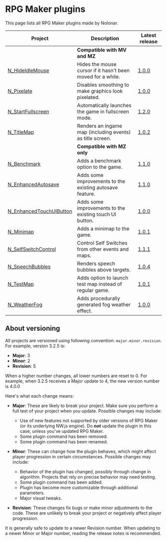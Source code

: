 # RPG Maker plugins
This page lists all RPG Maker plugins made by Nolonar.

| Project                                            | Description                                                 | Latest release                           |
| -------------------------------------------------- | ----------------------------------------------------------- | ---------------------------------------- |
|                                                    | **Compatible with MV and MZ**                               |                                          |
| [N_HideIdleMouse][N_HideIdleMouse]                 | Hides the mouse cursor if it hasn't been moved for a while. | [1.0.0][N_HideIdleMouse_release]         |
| [N_Pixelate][N_Pixelate]                           | Disables smoothing to make graphics look pixelated.         | [1.0.0][N_Pixelate_release]              |
| [N_StartFullscreen][N_StartFullscreen]             | Automatically launches the game in fullscreen mode.         | [1.2.0][N_StartFullscreen_release]       |
| [N_TitleMap][N_TitleMap]                           | Renders an ingame map (including events) as title screen.   | [1.0.2][N_TitleMap_release]              |
|                                                    | **Compatible with MZ only**                                 |                                          |
| [N_Benchmark][N_Benchmark]                         | Adds a benchmark option to the game.                        | [1.1.0][N_Benchmark_release]             |
| [N_EnhancedAutosave][N_EnhancedAutosave]           | Adds some improvements to the existing autosave feature.    | [1.1.0][N_EnhancedAutosave_release]      |
| [N_EnhancedTouchUIButton][N_EnhancedTouchUIButton] | Adds some improvements to the existing touch UI button.     | [1.0.0][N_EnhancedTouchUIButton_release] |
| [N_Minimap][N_Minimap]                             | Adds a minimap to the game.                                 | [1.0.1][N_Minimap_release]               |
| [N_SelfSwitchControl][N_SelfSwitchControl]         | Control Self Switches from other events and maps.           | [1.1.1][N_SelfSwitchControl_release]     |
| [N_SpeechBubbles][N_SpeechBubbles]                 | Renders speech bubbles above targets.                       | [1.0.4][N_SpeechBubbles_release]         |
| [N_TestMap][N_TestMap]                             | Adds option to launch test map instead of regular game.     | [1.0.1][N_TestMap_release]               |
| [N_WeatherFog][N_WeatherFog]                       | Adds procedurally generated fog weather effect.             | [1.0.0][N_WeatherFog_release]            |


## About versioning
All projects are versioned using following convention: `major.minor.revision`. For example, version 3.2.5 is:
- **Major**: 3
- **Minor**: 2
- **Revision**: 5

When a higher number changes, all lower numbers are reset to 0. For example, when 3.2.5 receives a Major update to 4, the new version number is 4.0.0

Here's what each change means:
- **Major**: These are likely to break your project. Make sure you perform a full test of your project when you update. Possible changes may include:
  - Use of new features not supported by older versions of RPG Maker (or its underlying NW.js engine). Do ***not*** update the plugin in this case, unless you've updated RPG Maker.
  - Some plugin command has been removed.
  - Some plugin command has been renamed.

- **Minor**: These can change how the plugin behaves, which might affect player progression in certain circumstances. Possible changes may include:
  - Behavior of the plugin has changed, possibly through change in algorithm. Projects that rely on precise behavior may need testing.
  - Some plugin command has been added.
  - Plugin has become more customizable through additional parameters.
  - Major visual tweaks.

- **Revision**: These changes fix bugs or make minor adjustments to the code. These are unlikely to break your project or negatively affect player progression.

It is generally safe to update to a newer Revision number. When updating to a newer Minor or Major number, reading the release notes is recommended.

  [N_HideIdleMouse]: https://github.com/Nolonar/RM_Plugins-HideIdleMouse
  [N_HideIdleMouse_release]: https://github.com/Nolonar/RM_Plugins-HideIdleMouse/releases/latest/download/N_HideIdleMouse.js

  [N_Pixelate]: https://github.com/Nolonar/RM_Plugins-Pixelate
  [N_Pixelate_release]: https://github.com/Nolonar/RM_Plugins-Pixelate/releases/latest/download/N_Pixelate.js

  [N_StartFullscreen]: https://github.com/Nolonar/RM_Plugins-StartFullscreen
  [N_StartFullscreen_release]: https://github.com/Nolonar/RM_Plugins-StartFullscreen/releases/latest/download/N_StartFullscreen.js

  [N_TitleMap]: https://github.com/Nolonar/RM_Plugins-TitleMap
  [N_TitleMap_release]: https://github.com/Nolonar/RM_Plugins-TitleMap/releases/latest/download/N_TitleMap.js

  [N_Benchmark]: https://github.com/Nolonar/RM_Plugins-Benchmark
  [N_Benchmark_release]: https://github.com/Nolonar/RM_Plugins-Benchmark/releases/latest/download/N_Benchmark.js

  [N_EnhancedAutosave]: https://github.com/Nolonar/RM_Plugins-EnhancedAutosave
  [N_EnhancedAutosave_release]: https://github.com/Nolonar/RM_Plugins-EnhancedAutosave/releases/latest/download/N_EnhancedAutosave.js

  [N_EnhancedTouchUIButton]: https://github.com/Nolonar/RM_Plugins-EnhancedTouchUIButton
  [N_EnhancedTouchUIButton_release]: https://github.com/Nolonar/RM_Plugins-EnhancedTouchUIButton/releases/latest/download/N_EnhancedTouchUIButton.js

  [N_Minimap]: https://github.com/Nolonar/RM_Plugins-Minimap
  [N_Minimap_release]: https://github.com/Nolonar/RM_Plugins-Minimap/releases/latest/download/N_Minimap.js

  [N_SpeechBubbles]: https://github.com/Nolonar/RM_Plugins-SpeechBubbles
  [N_SpeechBubbles_release]: https://github.com/Nolonar/RM_Plugins-SpeechBubbles/releases/latest/download/N_SpeechBubbles.js
  
  [N_SelfSwitchControl]: https://github.com/Nolonar/RM_Plugins-SelfSwitchControl
  [N_SelfSwitchControl_release]: https://github.com/Nolonar/RM_Plugins-SelfSwitchControl/releases/latest/download/N_SelfSwitchControl.js

  [N_TestMap]: https://github.com/Nolonar/RM_Plugins-TestMap
  [N_TestMap_release]: https://github.com/Nolonar/RM_Plugins-TestMap/releases/latest/download/N_TestMap.js

  [N_WeatherFog]: https://github.com/Nolonar/RM_Plugins-WeatherFog
  [N_WeatherFog_release]: https://github.com/Nolonar/RM_Plugins-WeatherFog/releases/latest/download/N_WeatherFog.js
